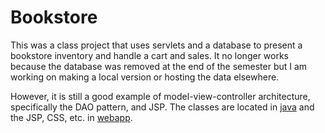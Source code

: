 # Bookstore

This was a class project that uses servlets and a database to present a bookstore inventory and handle a cart and sales. It no longer works because the database was removed at the end of the semester but I am working on making a local version or hosting the data elsewhere.

However, it is still a good example of model-view-controller architecture, specifically the DAO pattern, and JSP. The classes are located in [java](src/main/java) and the JSP, CSS, etc. in [webapp](/src/main/webapp).
